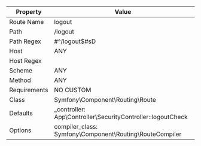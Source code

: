 | Property     | Value                                                       |
|---|---|
| Route Name   | logout                                                      |
| Path         | /logout                                                     |
| Path Regex   | #^/logout$#sD                                               |
| Host         | ANY                                                         |
| Host Regex   |                                                             |
| Scheme       | ANY                                                         |
| Method       | ANY                                                         |
| Requirements | NO CUSTOM                                                   |
| Class        | Symfony\Component\Routing\Route                             |
| Defaults     | _controller: App\Controller\SecurityController::logoutCheck |
| Options      | compiler_class: Symfony\Component\Routing\RouteCompiler     |

